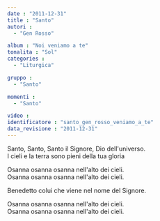 ```yaml
---
date : "2011-12-31"
title : "Santo"
autori : 
  - "Gen Rosso"

album : "Noi veniamo a te"
tonalita : "Sol"
categories : 
  - "Liturgica"

gruppo : 
  - "Santo"

momenti : 
  - "Santo"

video : 
identificatore : "santo_gen_rosso_veniamo_a_te"
data_revisione : "2011-12-31"
---
```

  
  
Santo, Santo, Santo  il Signore, Dio dell'universo.  
I cieli  e la terra  sono pieni della tua gloria  
  
  
Osanna  osanna osanna nell'alto dei cieli.   
Osanna  osanna osanna nell'alto dei cieli.  
  
  
Benedetto colui che viene nel nome del Signore.  
  
  
Osanna  osanna osanna nell'alto dei cieli.  
Osanna  osanna osanna nell'alto dei cieli.  
  
  
  
  
